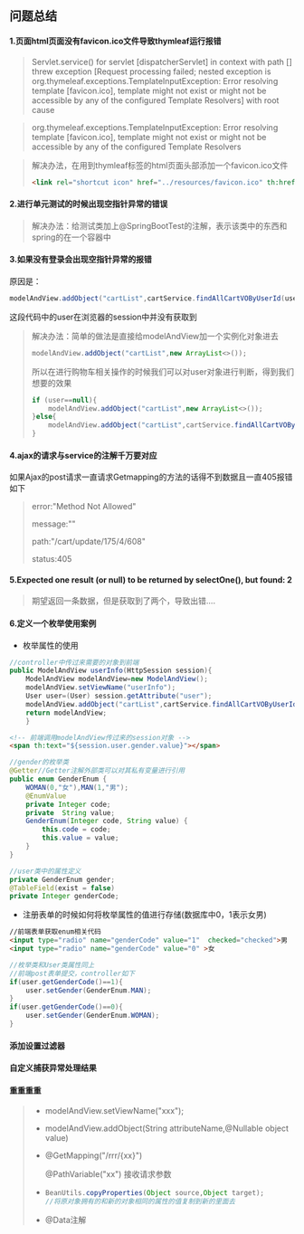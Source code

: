 ## 问题总结

#### 1.页面html页面没有favicon.ico文件导致thymleaf运行报错

> Servlet.service() for servlet [dispatcherServlet] in context with path [] threw exception [Request processing failed; nested exception is org.thymeleaf.exceptions.TemplateInputException: Error resolving template [favicon.ico], template might not exist or might not be accessible by any of the configured Template Resolvers] with root cause

> org.thymeleaf.exceptions.TemplateInputException: Error resolving template [favicon.ico], template might not exist or might not be accessible by any of the configured Template Resolvers

> 解决办法，在用到thymleaf标签的html页面头部添加一个favicon.ico文件
>
> ```html
> <link rel="shortcut icon" href="../resources/favicon.ico" th:href="@{/static/favicon.ico}"/>
> ```

#### 2.进行单元测试的时候出现空指针异常的错误

> 解决办法：给测试类加上@SpringBootTest的注解，表示该类中的东西和spring的在一个容器中

#### 3.如果没有登录会出现空指针异常的报错

原因是：

```java
modelAndView.addObject("cartList",cartService.findAllCartVOByUserId(user.getId()));
```

这段代码中的user在浏览器的session中并没有获取到

> 解决办法：简单的做法是直接给modelAndView加一个实例化对象进去
>
> ```java
> modelAndView.addObject("cartList",new ArrayList<>());
> ```
>
> 所以在进行购物车相关操作的时候我们可以对user对象进行判断，得到我们想要的效果
>
> ```java
> if (user==null){
>     modelAndView.addObject("cartList",new ArrayList<>());
> }else{
>     modelAndView.addObject("cartList",cartService.findAllCartVOByUserId(user.getId()));
> }
> ```

#### 4.ajax的请求与service的注解千万要对应

如果Ajax的post请求一直请求Getmapping的方法的话得不到数据且一直405报错如下

> error:"Method Not Allowed"
>
> message:""
>
> path:"/cart/update/175/4/608"
>
> status:405

#### 5.Expected one result (or null) to be returned by selectOne(), but found: 2

> 期望返回一条数据，但是获取到了两个，导致出错....

#### 6.定义一个枚举使用案例

- 枚举属性的使用

```java
//controller中传过来需要的对象到前端
public ModelAndView userInfo(HttpSession session){
    ModelAndView modelAndView=new ModelAndView();
    modelAndView.setViewName("userInfo");
    User user=(User) session.getAttribute("user");
    modelAndView.addObject("cartList",cartService.findAllCartVOByUserId(user.getId()));
    return modelAndView;
    }
```

```html
<!-- 前端调用modelAndView传过来的session对象 -->
<span th:text="${session.user.gender.value}"></span>
```

```java
//gender的枚举类
@Getter//Getter注解外部类可以对其私有变量进行引用
public enum GenderEnum {
    WOMAN(0,"女"),MAN(1,"男");
    @EnumValue
    private Integer code;
    private  String value;
    GenderEnum(Integer code, String value) {
        this.code = code;
        this.value = value;
    }
}

//user类中的属性定义
private GenderEnum gender;
@TableField(exist = false)
private Integer genderCode;
```

- 注册表单的时候如何将枚举属性的值进行存储(数据库中0，1表示女男)

```html
//前端表单获取enum相关代码
<input type="radio" name="genderCode" value="1"  checked="checked">男
<input type="radio" name="genderCode" value="0" >女
```

```java
//枚举类和User类属性同上
//前端post表单提交，controller如下
if(user.getGenderCode()==1){
    user.setGender(GenderEnum.MAN);
}
if(user.getGenderCode()==0){
    user.setGender(GenderEnum.WOMAN);
}
```



#### 添加设置过滤器

#### 自定义捕获异常处理结果

#### 重重重重

> - modelAndView.setViewName("xxx");
>
> - modelAndView.addObject(String attributeName,@Nullable object value)
>
> - @GetMapping("/rrr/{xx}")    
>
>   @PathVariable("xx") 接收请求参数
>
> - ```java
>   BeanUtils.copyProperties(Object source,Object target);
>   //将原对象拥有的和新的对象相同的属性的值复制到新的里面去
>   ```
>
> - @Data注解

